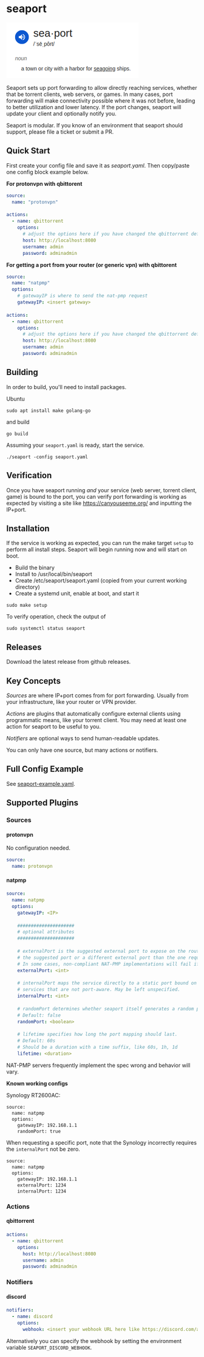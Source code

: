 # seaport

![seaport definition](docs/seaport-definition.png)

Seaport sets up port forwarding to allow directly reaching services, whether that be torrent clients, web servers, or games. In many cases, port forwarding will make connectivity possible where it was not before, leading to better utilization and lower latency. If the port changes, seaport will update your client and optionally notify you.

Seaport is modular. If you know of an environment that seaport should support, please file a ticket or submit a PR.

## Quick Start

First create your config file and save it as *seaport.yaml*. Then copy/paste one config block example below.

**For protonvpn with qbittorent**

```yaml
source:
  name: "protonvpn"

actions:
  - name: qbittorrent
    options:
      # adjust the options here if you have changed the qbittorrent defaults
      host: http://localhost:8080
      username: admin
      password: adminadmin
```

**For getting a port from your router (or generic vpn) with qbittorent**

```yaml
source:
  name: "natpmp"
  options:
    # gatewayIP is where to send the nat-pmp request
    gatewayIP: <insert gateway>

actions:
  - name: qbittorrent
    options:
      # adjust the options here if you have changed the qbittorrent defaults
      host: http://localhost:8080
      username: admin
      password: adminadmin
```

## Building

In order to build, you'll need to install packages.

Ubuntu
```
sudo apt install make golang-go
```

and build

```
go build
```

Assuming your `seaport.yaml` is ready, start the service.

```
./seaport -config seaport.yaml
```

## Verification

Once you have seaport running _and_ your service (web server, torrent client, game) is bound to the port, you can verify
port forwarding is working as expected by visiting a site like https://canyouseeme.org/ and inputting the IP+port.

## Installation

If the service is working as expected, you can run the make target `setup` to perform all install steps. Seaport will begin running now and will start on boot.

* Build the binary
* Install to /usr/local/bin/seaport
* Create /etc/seaport/seaport.yaml (copied from your current working directory)
* Create a systemd unit, enable at boot, and start it

```
sudo make setup
```

To verify operation, check the output of

```
sudo systemctl status seaport
```

## Releases

Download the latest release from github releases.

## Key Concepts

_Sources_ are where IP+port comes from for port forwarding. Usually from your infrastructure, like your router or VPN provider.

_Actions_ are plugins that automatically configure external clients using programmatic means, like your torrent client. You may need at least one action for seaport to be useful to you.

_Notifiers_ are optional ways to send human-readable updates.

You can only have one source, but many actions or notifiers.

## Full Config Example

See [seaport-example.yaml](seaport-example.yaml).

## Supported Plugins

### Sources

#### protonvpn

No configuration needed.

```yaml
source:
  name: protonvpn
```

#### natpmp

```yaml
source:
  name: natpmp
  options:
    gatewayIP: <IP>

    #####################
    # optional attributes
    #####################

    # externalPort is the suggested external port to expose on the router. Per nat-pmp, the router may choose to return
    # the suggested port or a different external port than the one requested.
    # In some cases, non-compliant NAT-PMP implementations will fail if externalPort is zero.
    externalPort: <int>

    # internalPort maps the service directly to a static port bound on this node. Useful for docker containers hosting
    # services that are not port-aware. May be left unspecified.
    internalPort: <int>

    # randomPort determines whether seaport itself generates a random port between 30000-60000 instead of relying on the router
    # Default: false
    randomPort: <boolean>

    # lifetime specifies how long the port mapping should last.
    # Default: 60s
    # Should be a duration with a time suffix, like 60s, 1h, 1d
    lifetime: <duration>
```

NAT-PMP servers frequently implement the spec wrong and behavior will vary.

**Known working configs**

Synology RT2600AC:
```
source:
  name: natpmp
  options:
    gatewayIP: 192.168.1.1
    randomPort: true
```

When requesting a specific port, note that the Synology incorrectly requires the `internalPort` not be zero.

```
source:
  name: natpmp
  options:
    gatewayIP: 192.168.1.1
    externalPort: 1234
    internalPort: 1234
```

### Actions

#### qbittorrent

```yaml
actions:
  - name: qbittorrent
    options:
      host: http://localhost:8080
      username: admin
      password: adminadmin
```

### Notifiers

#### discord

```yaml
notifiers:
  - name: discord
    options:
      webhook: <insert your webhook URL here like https://discord.com/api/webhooks/...>
```

Alternatively you can specify the webhook by setting the environment variable `SEAPORT_DISCORD_WEBHOOK`.
